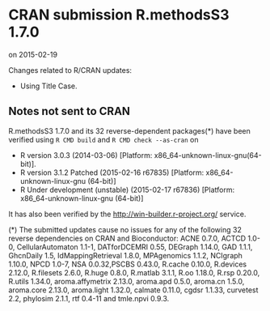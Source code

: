 # CRAN submission R.methodsS3 1.7.0
on 2015-02-19

Changes related to R/CRAN updates:

* Using Title Case.



## Notes not sent to CRAN
R.methodsS3 1.7.0 and its 32 reverse-dependent packages(*) have been verified using `R CMD build` and `R CMD check --as-cran` on

* R version 3.0.3 (2014-03-06) [Platform: x86_64-unknown-linux-gnu(64-bit)].
* R version 3.1.2 Patched (2015-02-16 r67835) [Platform: x86_64-unknown-linux-gnu (64-bit)]
* R Under development (unstable) (2015-02-17 r67836) [Platform: x86_64-unknown-linux-gnu (64-bit)]

It has also been verified by the <http://win-builder.r-project.org/> service.

(*) The submitted updates cause no issues for any of the following 32 reverse dependencies on CRAN and Bioconductor: ACNE 0.7.0, ACTCD 1.0-0, CellularAutomaton 1.1-1, DATforDCEMRI 0.55, DEGraph 1.14.0, GAD 1.1.1, GhcnDaily 1.5, IdMappingRetrieval 1.8.0, MPAgenomics 1.1.2, NCIgraph 1.10.0, NPCD 1.0-7, NSA 0.0.32,PSCBS 0.43.0, R.cache 0.10.0, R.devices 2.12.0, R.filesets 2.6.0, R.huge 0.8.0, R.matlab 3.1.1, R.oo 1.18.0, R.rsp 0.20.0, R.utils 1.34.0, aroma.affymetrix 2.13.0, aroma.apd 0.5.0, aroma.cn 1.5.0, aroma.core 2.13.0, aroma.light 1.32.0, calmate 0.11.0, cgdsr 1.1.33, curvetest 2.2, phylosim 2.1.1, rtf 0.4-11 and tmle.npvi 0.9.3.
